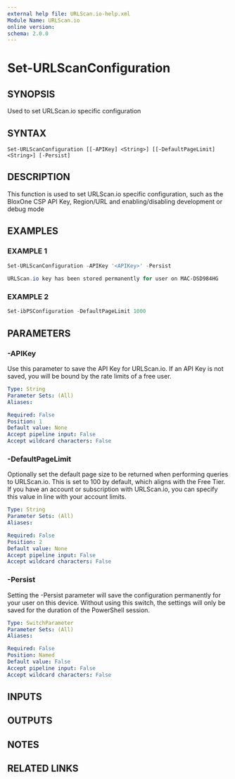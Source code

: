 ```yaml
---
external help file: URLScan.io-help.xml
Module Name: URLScan.io
online version:
schema: 2.0.0
---
```


# Set-URLScanConfiguration

## SYNOPSIS
Used to set URLScan.io specific configuration

## SYNTAX

```
Set-URLScanConfiguration [[-APIKey] <String>] [[-DefaultPageLimit] <String>] [-Persist]
```

## DESCRIPTION
This function is used to set URLScan.io specific configuration, such as the BloxOne CSP API Key, Region/URL and enabling/disabling development or debug mode

## EXAMPLES

### EXAMPLE 1
```powershell
Set-URLScanConfiguration -APIKey '<APIKey>' -Persist
                                                                                                          
URLScan.io key has been stored permanently for user on MAC-DSD984HG
```

### EXAMPLE 2
```powershell
Set-ibPSConfiguration -DefaultPageLimit 1000
```

## PARAMETERS

### -APIKey
Use this parameter to save the API Key for URLScan.io.
If an API Key is not saved, you will be bound by the rate limits of a free user.

```yaml
Type: String
Parameter Sets: (All)
Aliases:

Required: False
Position: 1
Default value: None
Accept pipeline input: False
Accept wildcard characters: False
```

### -DefaultPageLimit
Optionally set the default page size to be returned when performing queries to URLScan.io.
This is set to 100 by default, which aligns with the Free Tier.
If you have an account or subscription with URLScan.io, you can specify this value in line with your account limits.

```yaml
Type: String
Parameter Sets: (All)
Aliases:

Required: False
Position: 2
Default value: None
Accept pipeline input: False
Accept wildcard characters: False
```

### -Persist
Setting the -Persist parameter will save the configuration permanently for your user on this device.
Without using this switch, the settings will only be saved for the duration of the PowerShell session.

```yaml
Type: SwitchParameter
Parameter Sets: (All)
Aliases:

Required: False
Position: Named
Default value: False
Accept pipeline input: False
Accept wildcard characters: False
```

## INPUTS

## OUTPUTS

## NOTES

## RELATED LINKS
